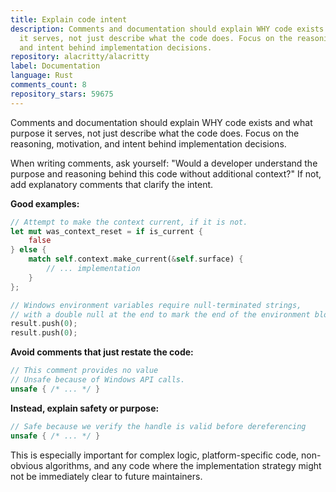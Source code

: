 ```yaml
---
title: Explain code intent
description: Comments and documentation should explain WHY code exists and what purpose
  it serves, not just describe what the code does. Focus on the reasoning, motivation,
  and intent behind implementation decisions.
repository: alacritty/alacritty
label: Documentation
language: Rust
comments_count: 8
repository_stars: 59675
---
```


Comments and documentation should explain WHY code exists and what purpose it serves, not just describe what the code does. Focus on the reasoning, motivation, and intent behind implementation decisions.

When writing comments, ask yourself: "Would a developer understand the purpose and reasoning behind this code without additional context?" If not, add explanatory comments that clarify the intent.

**Good examples:**
```rust
// Attempt to make the context current, if it is not.
let mut was_context_reset = if is_current {
    false
} else {
    match self.context.make_current(&self.surface) {
        // ... implementation
    }
};
```

```rust
// Windows environment variables require null-terminated strings,
// with a double null at the end to mark the end of the environment block.
result.push(0);
result.push(0);
```

**Avoid comments that just restate the code:**
```rust
// This comment provides no value
// Unsafe because of Windows API calls.
unsafe { /* ... */ }
```

**Instead, explain safety or purpose:**
```rust
// Safe because we verify the handle is valid before dereferencing
unsafe { /* ... */ }
```

This is especially important for complex logic, platform-specific code, non-obvious algorithms, and any code where the implementation strategy might not be immediately clear to future maintainers.